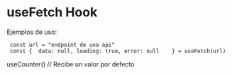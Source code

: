 # useFetch Hook

Ejemplos de uso:
```
 const url = "endpoint de una api"
 const {  data: null, loading: true, error: null    } = useFetch(url)
```

useCounter() // Recibe un valor por defecto